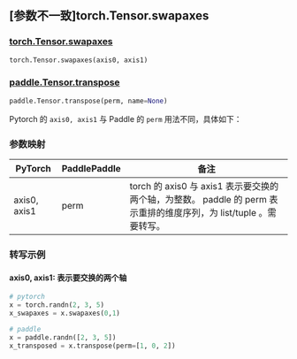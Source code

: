 ## [参数不一致]torch.Tensor.swapaxes

### [torch.Tensor.swapaxes](https://pytorch.org/docs/1.13/generated/torch.Tensor.swapaxes.html)

```python
torch.Tensor.swapaxes(axis0, axis1)
```

### [paddle.Tensor.transpose](https://www.paddlepaddle.org.cn/documentation/docs/zh/api/paddle/Tensor_cn.html#transpose-perm-name-none)

```python
paddle.Tensor.transpose(perm, name=None)
```

Pytorch 的 `axis0, axis1` 与 Paddle 的 `perm` 用法不同，具体如下：
### 参数映射
| PyTorch       | PaddlePaddle | 备注                                                   |
| ------------- | ------------ | ------------------------------------------------------ |
| axis0, axis1 | perm | torch 的 axis0 与 axis1 表示要交换的两个轴，为整数。 paddle 的 perm 表示重排的维度序列，为 list/tuple 。需要转写。|

### 转写示例
#### axis0, axis1: 表示要交换的两个轴
```python
# pytorch
x = torch.randn(2, 3, 5)
x_swapaxes = x.swapaxes(0,1)

# paddle
x = paddle.randn([2, 3, 5])
x_transposed = x.transpose(perm=[1, 0, 2])
```
